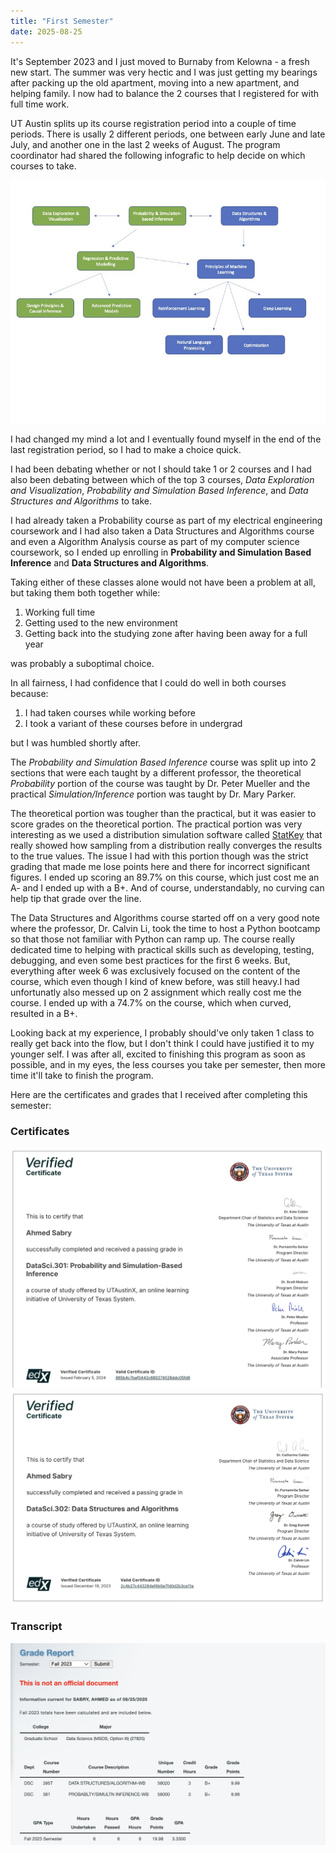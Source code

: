 ```yaml
---
title: "First Semester"
date: 2025-08-25
---
```


It's September 2023 and I just moved to Burnaby from Kelowna - a fresh new start. The summer was very hectic and I was just getting my bearings after packing up the old apartment, moving into a new apartment, and helping family. I now had to balance the 2 courses that I registered for with full time work.

UT Austin splits up its course registration period into a couple of time periods. There is usally 2 different periods, one between early June and late July, and another one in the last 2 weeks of August. The program coordinator had shared the following infografic to help decide on which courses to take.

![Program of Work Infographic](/assets/images/program-of-work.jpg)

I had changed my mind a lot and I eventually found myself in the end of the last registration period, so I had to make a choice quick.

I had been debating whether or not I should take 1 or 2 courses and I had also been debating between which of the top 3 courses, *Data Exploration and Visualization*, *Probability and Simulation Based Inference*, and *Data Structures and Algorithms* to take.

I had already taken a Probability course as part of my electrical engineering coursework and I had also taken a Data Structures and Algorithms course and even a Algorithm Analysis course as part of my computer science coursework, so I ended up enrolling in **Probability and Simulation Based Inference** and **Data Structures and Algorithms**.

Taking either of these classes alone would not have been a problem at all, but taking them both together while:

1. Working full time
2. Getting used to the new environment
3. Getting back into the studying zone after having been away for a full year

was probably a suboptimal choice.

In all fairness, I had confidence that I could do well in both courses because:

1. I had taken courses while working before
2. I took a variant of these courses before in undergrad

but I was humbled shortly after.

The *Probability and Simulation Based Inference* course was split up into 2 sections that were each taught by a different professor, the theoretical *Probability* portion of the course was taught by Dr. Peter Mueller and the practical *Simulation/Inference* portion was taught by Dr. Mary Parker.

The theoretical portion was tougher than the practical, but it was easier to score grades on the theoretical portion. The practical portion was very interesting as we used a distribution simulation software called [StatKey](https://www.lock5stat.com/StatKey/index.html) that really showed how sampling from a distribution really converges the results to the true values. The issue I had with this portion though was the strict grading that made me lose points here and there for incorrect significant figures. I ended up scoring an 89.7% on this course, which just cost me an A- and I ended up with a B+. And of course, understandably, no curving can help tip that grade over the line.

The Data Structures and Algorithms course started off on a very good note where the professor, Dr. Calvin Li, took the time to host a Python bootcamp so that those not familiar with Python can ramp up. The course really dedicated time to helping with practical skills such as developing, testing, debugging, and even some best practices for the first 6 weeks. But, everything after week 6 was exclusively focused on the content of the course, which even though I kind of knew before, was still heavy.I had unfortunatly also messed up on 2 assignment which really cost me the course. I ended up with a 74.7% on the course, which when curved, resulted in a B+.

Looking back at my experience, I probably should've only taken 1 class to really get back into the flow, but I don't think I could have justified it to my younger self. I was after all, excited to finishing this program as soon as possible, and in my eyes, the less courses you take per semester, then more time it'll take to finish the program.

Here are the certificates and grades that I received after completing this semester:

### Certificates

![Probability and Simulation Based Inference Certificate](/assets/images/certificates/probability-and-inference.png)
![Data Structures and Algorithms Certificate](/assets/images/certificates/dsa.png)

### Transcript

![Fall 2023 Grade Report](/assets/images/reports/fall2023.png)
